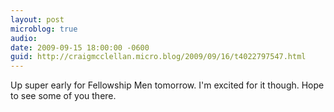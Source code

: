 ```yaml
---
layout: post
microblog: true
audio: 
date: 2009-09-15 18:00:00 -0600
guid: http://craigmcclellan.micro.blog/2009/09/16/t4022797547.html
---
```

Up super early for Fellowship Men tomorrow.  I'm excited for it though.  Hope to see some of you there.

